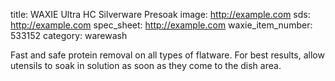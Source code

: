 title: WAXIE Ultra HC Silverware Presoak
image: http://example.com 
sds: http://example.com
spec_sheet: http://example.com
waxie_item_number: 533152
category: warewash

Fast and safe protein removal on all types of flatware. For best results, allow utensils to soak in solution as soon as they come to the dish area.
